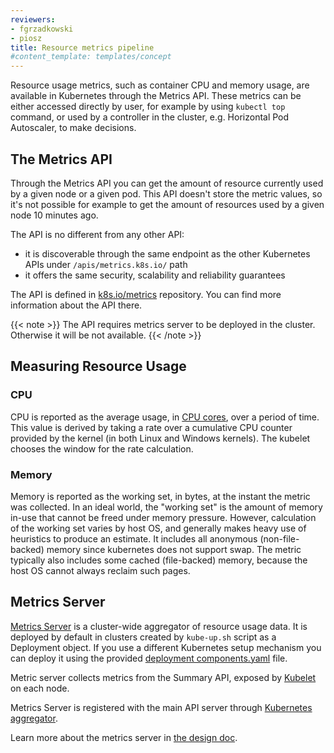 ```yaml
---
reviewers:
- fgrzadkowski
- piosz
title: Resource metrics pipeline
#content_template: templates/concept
---
```


<!-- overview -->

Resource usage metrics, such as container CPU and memory usage,
are available in Kubernetes through the Metrics API. These metrics can be either accessed directly
by user, for example by using `kubectl top` command, or used by a controller in the cluster, e.g.
Horizontal Pod Autoscaler, to make decisions.




<!-- body -->

## The Metrics API

Through the Metrics API you can get the amount of resource currently used
by a given node or a given pod. This API doesn't store the metric values,
so it's not possible for example to get the amount of resources used by a
given node 10 minutes ago.

The API is no different from any other API:

- it is discoverable through the same endpoint as the other Kubernetes APIs under `/apis/metrics.k8s.io/` path
- it offers the same security, scalability and reliability guarantees

The API is defined in [k8s.io/metrics](https://github.com/kubernetes/metrics/blob/master/pkg/apis/metrics/v1beta1/types.go)
repository. You can find more information about the API there.

{{< note >}}
The API requires metrics server to be deployed in the cluster. Otherwise it will be not available.
{{< /note >}}

## Measuring Resource Usage

### CPU

CPU is reported as the average usage, in [CPU cores](https://kubernetes.io/docs/concepts/configuration/manage-compute-resources-container/#meaning-of-cpu), over a period of time. This value is derived by taking a rate over a cumulative CPU counter provided by the kernel (in both Linux and Windows kernels). The kubelet chooses the window  for the rate calculation.

### Memory

Memory is reported as the working set, in bytes, at the instant the metric was collected. In an ideal world, the "working set" is the amount of memory in-use that cannot be freed under memory pressure.  However, calculation of the working set varies by host OS, and generally makes heavy use of heuristics to produce an estimate.  It includes all anonymous (non-file-backed) memory since kubernetes does not support swap. The metric typically also includes some cached (file-backed) memory, because the host OS cannot always reclaim such pages.

## Metrics Server

[Metrics Server](https://github.com/kubernetes-incubator/metrics-server) is a cluster-wide aggregator of resource usage data.
It is deployed by default in clusters created by `kube-up.sh` script
as a Deployment object. If you use a different Kubernetes setup mechanism you can deploy it using the provided
[deployment components.yaml](https://github.com/kubernetes-sigs/metrics-server/releases) file.

Metric server collects metrics from the Summary API, exposed by [Kubelet](/docs/admin/kubelet/) on each node.

Metrics Server is registered with the main API server through
[Kubernetes aggregator](/docs/concepts/api-extension/apiserver-aggregation/).

Learn more about the metrics server in [the design doc](https://github.com/kubernetes/community/blob/master/contributors/design-proposals/instrumentation/metrics-server.md).


